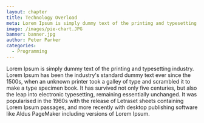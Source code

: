 ```yaml
---
layout: chapter
title: Technology Overload
meta: Lorem Ipsum is simply dummy text of the printing and typesetting industry.
image: /images/pie-chart.JPG
banner: banner.jpg
author: Peter Parker
categories: 
  - Programming
---
```


Lorem Ipsum is simply dummy text of the printing and typesetting industry. Lorem Ipsum has been the industry's standard dummy text ever since the 1500s, when an unknown printer took a galley of type and scrambled it to make a type specimen book. It has survived not only five centuries, but also the leap into electronic typesetting, remaining essentially unchanged. It was popularised in the 1960s with the release of Letraset sheets containing Lorem Ipsum passages, and more recently with desktop publishing software like Aldus PageMaker including versions of Lorem Ipsum.